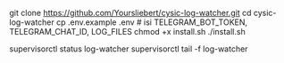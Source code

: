 git clone https://github.com/Yoursliebert/cysic-log-watcher.git
cd cysic-log-watcher
cp .env.example .env   # isi TELEGRAM_BOT_TOKEN, TELEGRAM_CHAT_ID, LOG_FILES
chmod +x install.sh
./install.sh




supervisorctl status log-watcher
supervisorctl tail -f log-watcher
